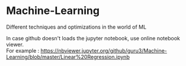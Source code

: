 # Machine-Learning
Different techniques and optimizations in the world of ML

In case github doesn't loads the jupyter notebook, use online notebook viewer.<br>
For example : https://nbviewer.jupyter.org/github/guru3/Machine-Learning/blob/master/Linear%20Regression.ipynb
